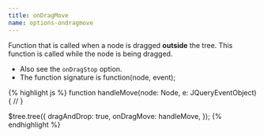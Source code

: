 ```yaml
---
title: onDragMove
name: options-ondragmove
---
```


Function that is called when a node is dragged **outside** the tree. This function is called while the node is being dragged.

-   Also see the `onDragStop` option.
-   The function signature is function(node, event);

{% highlight js %}
function handleMove(node: Node, e: JQueryEventObject) {
//
}

$tree.tree({
dragAndDrop: true,
onDragMove: handleMove,
});
{% endhighlight %}
